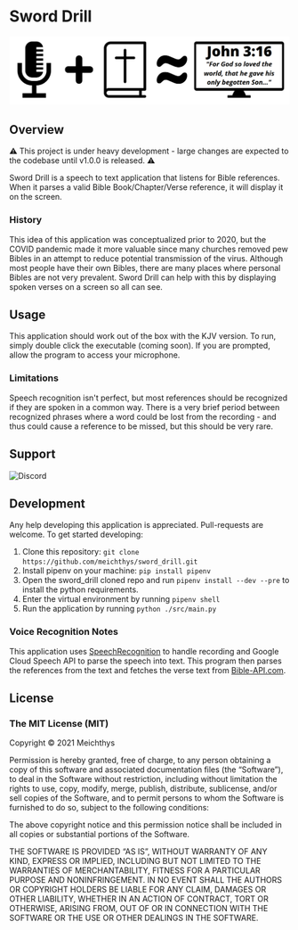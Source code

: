 # Sword Drill #

![Sword Drill Logo](logo.png "Sword-Drill Logo")

## Overview ##

⚠ This project is under heavy development - large changes are expected to the codebase until v1.0.0 is released. ⚠

Sword Drill is a speech to text application that listens for Bible references. When it parses a valid Bible Book/Chapter/Verse reference, it will display it on the screen.

### History ###

This idea of this application was conceptualized prior to 2020, but the COVID pandemic made it more valuable since many churches removed pew Bibles in an attempt to reduce potential transmission of the virus. Although most people have their own Bibles, there are many places where personal Bibles are not very prevalent. Sword Drill can help with this by displaying spoken verses on a screen so all can see.

## Usage ##

This application should work out of the box with the KJV version.
To run, simply double click the executable (coming soon). If you are prompted, allow the program to access your microphone.

### Limitations ###

Speech recognition isn't perfect, but most references should be recognized if they are spoken in a common way. There is a very brief period between recognized phrases where a word could be lost from the recording - and thus could cause a reference to be missed, but this should be very rare.

## Support ##
![Discord](https://discord.gg/qUWbux95p4)

## Development ##

Any help developing this application is appreciated. Pull-requests are welcome.
To get started developing:

1. Clone this repository: `git clone https://github.com/meichthys/sword_drill.git`
2. Install pipenv on your machine: `pip install pipenv`
3. Open the sword_drill cloned repo and run `pipenv install --dev --pre` to install the python requirements.
4. Enter the virtual environment by running `pipenv shell`
5. Run the application by running `python ./src/main.py`

### Voice Recognition Notes ###

This application uses [SpeechRecognition](https://pypi.org/project/SpeechRecognition/) to handle recording and Google Cloud Speech API to parse the speech into text. This program then parses the references from the text and fetches the verse text from [Bible-API.com](https://bible-api.com/).

## License ##

### The MIT License (MIT) ###

Copyright © 2021 Meichthys

Permission is hereby granted, free of charge, to any person obtaining a copy of this software and associated documentation files (the “Software”), to deal in the Software without restriction, including without limitation the rights to use, copy, modify, merge, publish, distribute, sublicense, and/or sell copies of the Software, and to permit persons to whom the Software is furnished to do so, subject to the following conditions:

The above copyright notice and this permission notice shall be included in all copies or substantial portions of the Software.

THE SOFTWARE IS PROVIDED “AS IS”, WITHOUT WARRANTY OF ANY KIND, EXPRESS OR IMPLIED, INCLUDING BUT NOT LIMITED TO THE WARRANTIES OF MERCHANTABILITY, FITNESS FOR A PARTICULAR PURPOSE AND NONINFRINGEMENT. IN NO EVENT SHALL THE AUTHORS OR COPYRIGHT HOLDERS BE LIABLE FOR ANY CLAIM, DAMAGES OR OTHER LIABILITY, WHETHER IN AN ACTION OF CONTRACT, TORT OR OTHERWISE, ARISING FROM, OUT OF OR IN CONNECTION WITH THE SOFTWARE OR THE USE OR OTHER DEALINGS IN THE SOFTWARE.
